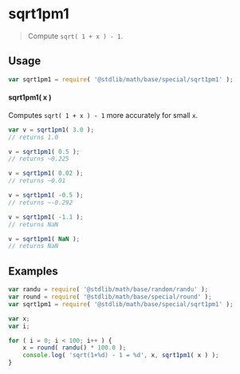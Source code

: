 # sqrt1pm1

> Compute `sqrt( 1 + x ) - 1`.

<section class="usage">

## Usage

```javascript
var sqrt1pm1 = require( '@stdlib/math/base/special/sqrt1pm1' );
```

#### sqrt1pm1( x )

Computes `sqrt( 1 + x ) - 1` more accurately for small `x`. 

```javascript
var v = sqrt1pm1( 3.0 );
// returns 1.0

v = sqrt1pm1( 0.5 );
// returns ~0.225

v = sqrt1pm1( 0.02 );
// returns ~0.01

v = sqrt1pm1( -0.5 );
// returns ~-0.292

v = sqrt1pm1( -1.1 );
// returns NaN

v = sqrt1pm1( NaN );
// returns NaN
```

</section>

<!-- /.usage -->

<section class="examples">

## Examples

```javascript
var randu = require( '@stdlib/math/base/random/randu' );
var round = require( '@stdlib/math/base/special/round' );
var sqrt1pm1 = require( '@stdlib/math/base/special/sqrt1pm1' );

var x;
var i;

for ( i = 0; i < 100; i++ ) {
    x = round( randu() * 100.0 );
    console.log( 'sqrt(1+%d) - 1 = %d', x, sqrt1pm1( x ) );
}
```

</section>

<!-- /.examples -->

<section class="links">

</section>

<!-- /.links -->
